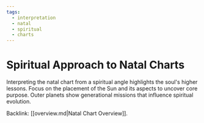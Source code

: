 ```yaml
---
tags:
  - interpretation
  - natal
  - spiritual
  - charts
---
```

# Spiritual Approach to Natal Charts

Interpreting the natal chart from a spiritual angle highlights the soul's higher lessons. Focus on the placement of the Sun and its aspects to uncover core purpose. Outer planets show generational missions that influence spiritual evolution.

Backlink: [[overview.md|Natal Chart Overview]].
